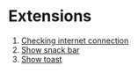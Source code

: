 # Extensions
1. [Checking internet connection](https://github.com/RenatSayf/AndroidCheatSheet/blob/master/app/src/main/java/com/renatsayf/androidcheatsheet/ui/sections/extentions/Extensions.kt#:~:text=Checking_internet_connection)
2. [Show snack bar](https://github.com/RenatSayf/AndroidCheatSheet/blob/master/app/src/main/java/com/renatsayf/androidcheatsheet/ui/sections/extentions/Extensions.kt#:~:text=Show_custom_snack_bar)
3. [Show toast](https://github.com/RenatSayf/AndroidCheatSheet/blob/master/app/src/main/java/com/renatsayf/androidcheatsheet/ui/sections/extentions/Extensions.kt#:~:text=Show_toast)
